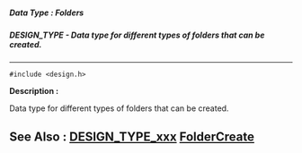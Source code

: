 ##### Data Type : Folders
##### DESIGN_TYPE - Data type for different types of folders that can be created.
---
```
#include <design.h>
```
**Description :**

Data type for different types of folders that can be created.

**See Also :**
[DESIGN_TYPE_xxx](/reference/Symb/DESIGN_TYPE_xxx)
[FolderCreate](/reference/Func/FolderCreate)
---
